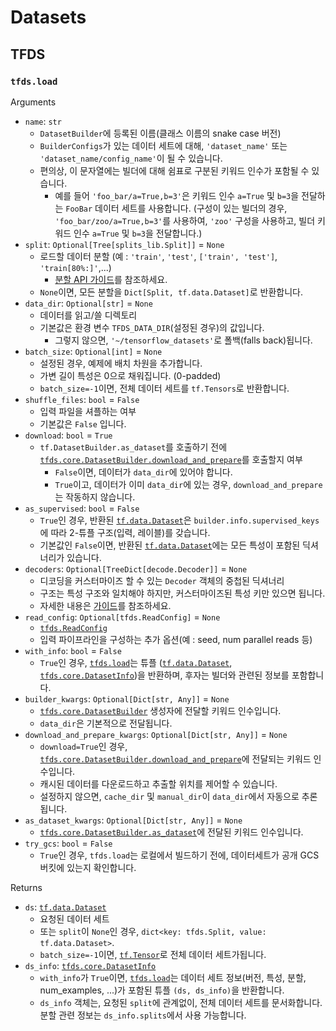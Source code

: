 # Datasets

## TFDS

### `tfds.load`

Arguments

- `name`: `str`
  - `DatasetBuilder`에 등록된 이름(클래스 이름의 snake case 버전)
  - `BuilderConfigs`가 있는 데이터 세트에 대해, `'dataset_name'` 또는 `'dataset_name/config_name'`이 될 수 있습니다.
  - 편의상, 이 문자열에는 빌더에 대해 쉼표로 구분된 키워드 인수가 포함될 수 있습니다.
    - 예를 들어 `'foo_bar/a=True,b=3'`은 키워드 인수 `a=True` 및 `b=3`을 전달하는 `FooBar` 데이터 세트를 사용합니다. (구성이 있는 빌더의 경우, `'foo_bar/zoo/a=True,b=3'`를 사용하여, `'zoo'` 구성을 사용하고, 빌더 키워드 인수 `a=True` 및 `b=3`을 전달합니다.)
- `split`: `Optional[Tree[splits_lib.Split]]` = `None`
  - 로드할 데이터 분할 (예 : `'train'`, `'test'`, `['train', 'test']`, `'train[80%:]'`,...)
    - [분할 API 가이드](https://www.tensorflow.org/datasets/splits)를 참조하세요.
  - `None`이면, 모든 분할을 `Dict[Split, tf.data.Dataset]`로 반환합니다.
- `data_dir`: `Optional[str]` = `None`
  - 데이터를 읽고/쓸 디렉토리
  - 기본값은 환경 변수 `TFDS_DATA_DIR`(설정된 경우)의 값입니다.
    - 그렇지 않으면, `'~/tensorflow_datasets'`로 폴백(falls back)됩니다.
- `batch_size`: `Optional[int]` = `None`  
  - 설정된 경우, 예제에 배치 차원을 추가합니다.
  - 가변 길이 특성은 0으로 채워집니다. (0-padded)
  - `batch_size=-1`이면, 전체 데이터 세트를 `tf.Tensors`로 반환합니다.
- `shuffle_files`: `bool` = `False`
  - 입력 파일을 셔플하는 여부
  - 기본값은 `False` 입니다.
- `download`: `bool` = `True`
  - `tf.DatasetBuilder.as_dataset`를 호출하기 전에 [`tfds.core.DatasetBuilder.download_and_prepare`](https://www.tensorflow.org/datasets/api_docs/python/tfds/core/DatasetBuilder#download_and_prepare)를 호출할지 여부
    - `False`이면, 데이터가 `data_dir`에 있어야 합니다.
    - `True`이고, 데이터가 이미 `data_dir`에 있는 경우, `download_and_prepare`는 작동하지 않습니다.
- `as_supervised`: `bool` = `False`
  - `True`인 경우, 반환된 [`tf.data.Dataset`](https://www.tensorflow.org/api_docs/python/tf/data/Dataset)은 `builder.info.supervised_keys`에 따라 2-튜플 구조(입력, 레이블)를 갖습니다.
  - 기본값인 `False`이면, 반환된 [`tf.data.Dataset`](https://www.tensorflow.org/api_docs/python/tf/data/Dataset)에는 모든 특성이 포함된 딕셔너리가 있습니다.
- `decoders`: `Optional[TreeDict[decode.Decoder]]` = `None`
  - 디코딩을 커스터마이즈 할 수 있는 `Decoder` 객체의 중첩된 딕셔너리
  - 구조는 특성 구조와 일치해야 하지만, 커스터마이즈된 특성 키만 있으면 됩니다.
  - 자세한 내용은 [가이드](https://github.com/tensorflow/datasets/tree/master/docs/decode.md)를 참조하세요.
- `read_config`: `Optional[tfds.ReadConfig]` = `None`
  - [`tfds.ReadConfig`](https://www.tensorflow.org/datasets/api_docs/python/tfds/ReadConfig)
  - 입력 파이프라인을 구성하는 추가 옵션(예 : seed, num parallel reads 등)
- `with_info`: `bool` = `False`
  - `True`인 경우, [`tfds.load`](https://www.tensorflow.org/datasets/api_docs/python/tfds/load)는 튜플 ([`tf.data.Dataset`](https://www.tensorflow.org/api_docs/python/tf/data/Dataset), [`tfds.core.DatasetInfo`](https://www.tensorflow.org/datasets/api_docs/python/tfds/core/DatasetInfo))을 반환하며, 후자는 빌더와 관련된 정보를 포함합니다.
- `builder_kwargs`: `Optional[Dict[str, Any]]` = `None`
  - [`tfds.core.DatasetBuilder`](https://www.tensorflow.org/datasets/api_docs/python/tfds/core/DatasetBuilder) 생성자에 전달할 키워드 인수입니다.
  - `data_dir`은 기본적으로 전달됩니다.
- `download_and_prepare_kwargs`: `Optional[Dict[str, Any]]` = `None`
  - `download=True`인 경우, [`tfds.core.DatasetBuilder.download_and_prepare`](https://www.tensorflow.org/datasets/api_docs/python/tfds/core/DatasetBuilder#download_and_prepare)에 전달되는 키워드 인수입니다.
  - 캐시된 데이터를 다운로드하고 추출할 위치를 제어할 수 있습니다.
  - 설정하지 않으면, `cache_dir` 및 `manual_dir`이 `data_dir`에서 자동으로 추론됩니다.
- `as_dataset_kwargs`: `Optional[Dict[str, Any]]` = `None`
  - [`tfds.core.DatasetBuilder.as_dataset`](https://www.tensorflow.org/datasets/api_docs/python/tfds/core/DatasetBuilder#as_dataset)에 전달된 키워드 인수입니다.
- `try_gcs`: `bool` = `False`
  - `True`인 경우, `tfds.load`는 로컬에서 빌드하기 전에, 데이터세트가 공개 GCS 버킷에 있는지 확인합니다.

Returns

- `ds`: [`tf.data.Dataset`](https://www.tensorflow.org/api_docs/python/tf/data/Dataset)
  - 요청된 데이터 세트
  - 또는 `split`이 `None`인 경우, `dict<key: tfds.Split, value: tf.data.Dataset>`.
  - `batch_size=-1`이면, [`tf.Tensor`](https://www.tensorflow.org/api_docs/python/tf/Tensor)로 전체 데이터 세트가됩니다.
- `ds_info`: [`tfds.core.DatasetInfo`](https://www.tensorflow.org/datasets/api_docs/python/tfds/core/DatasetInfo)
  - `with_info`가 `True`이면, [`tfds.load`](https://www.tensorflow.org/datasets/api_docs/python/tfds/load)는 데이터 세트 정보(버전, 특성, 분할, num_examples, ...)가 포함된 튜플 `(ds, ds_info)`을 반환합니다.
  - `ds_info` 객체는, 요청된 `split`에 관계없이, 전체 데이터 세트를 문서화합니다. 분할 관련 정보는 `ds_info.splits`에서 사용 가능합니다.
